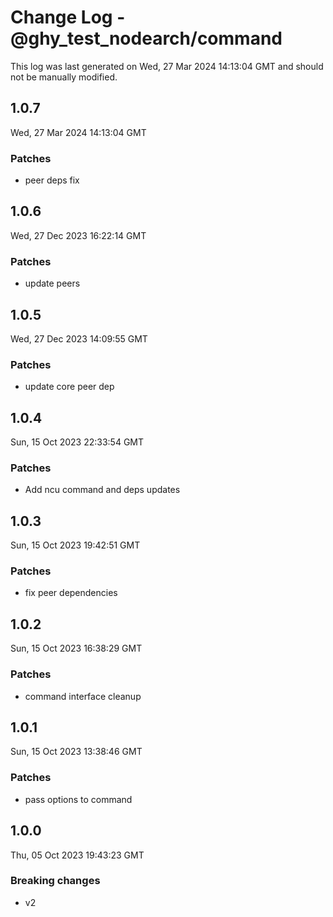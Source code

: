 # Change Log - @ghy_test_nodearch/command

This log was last generated on Wed, 27 Mar 2024 14:13:04 GMT and should not be manually modified.

## 1.0.7
Wed, 27 Mar 2024 14:13:04 GMT

### Patches

- peer deps fix

## 1.0.6
Wed, 27 Dec 2023 16:22:14 GMT

### Patches

- update peers

## 1.0.5
Wed, 27 Dec 2023 14:09:55 GMT

### Patches

- update core peer dep

## 1.0.4
Sun, 15 Oct 2023 22:33:54 GMT

### Patches

- Add ncu command and deps updates

## 1.0.3
Sun, 15 Oct 2023 19:42:51 GMT

### Patches

- fix peer dependencies

## 1.0.2
Sun, 15 Oct 2023 16:38:29 GMT

### Patches

- command interface cleanup

## 1.0.1
Sun, 15 Oct 2023 13:38:46 GMT

### Patches

- pass options to command

## 1.0.0
Thu, 05 Oct 2023 19:43:23 GMT

### Breaking changes

- v2

